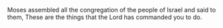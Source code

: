 Moses assembled all the congregation of the people of Israel and said to them, These are the things that the Lord has commanded you to do.
